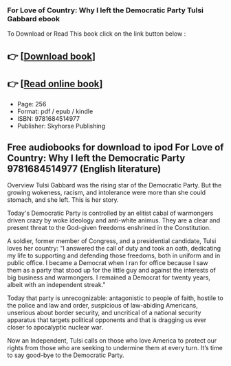 ### For Love of Country: Why I left the Democratic Party Tulsi Gabbard ebook

To Download or Read This book click on the link button below :

## 👉  [**[Download book](http://filesbooks.info/download.php?group=book&from=github.com&id=708238&lnk=1061 "Download book")**]

## 👉  [**[Read online book](http://filesbooks.info/download.php?group=book&from=github.com&id=708238&lnk=1061 "Read online book")**]


* Page: 256
* Format: pdf / epub / kindle
* ISBN: 9781684514977
* Publisher: Skyhorse Publishing



## Free audiobooks for download to ipod For Love of Country: Why I left the Democratic Party 9781684514977 (English literature)


Overview
Tulsi Gabbard was the rising star of the Democratic Party. But the growing wokeness, racism, and intolerance were more than she could stomach, and she left. This is her story.
 
 Today&#039;s Democratic Party is controlled by an elitist cabal of warmongers driven crazy by woke ideology and anti-white animus. They are a clear and present threat to the God-given freedoms enshrined in the Constitution.
 
 A soldier, former member of Congress, and a presidential candidate, Tulsi loves her country: &quot;I answered the call of duty and took an oath, dedicating my life to supporting and defending those freedoms, both in uniform and in public office. I became a Democrat when I ran for office because I saw them as a party that stood up for the little guy and against the interests of big business and warmongers. I remained a Democrat for twenty years, albeit with an independent streak.&quot;
 
 Today that party is unrecognizable: antagonistic to people of faith, hostile to the police and law and order, suspicious of law-abiding Americans, unserious about border security, and uncritical of a national security apparatus that targets political opponents and that is dragging us ever closer to apocalyptic nuclear war.
 
 Now an Independent, Tulsi calls on those who love America to protect our rights from those who are seeking to undermine them at every turn. It’s time to say good-bye to the Democratic Party.



